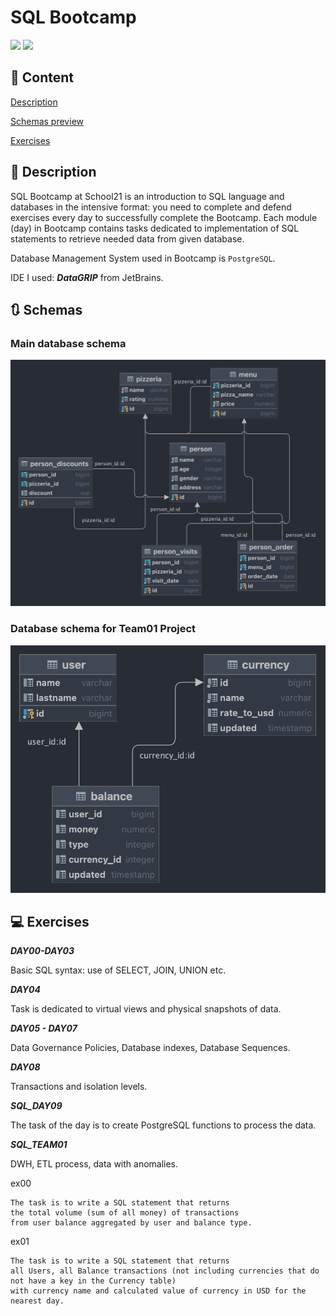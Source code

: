 # SQL Bootcamp

<span>
	<img src="https://img.shields.io/badge/SQL-white?style=for-the-badge&logo=databricks">
</span>
<span>
	<img src="https://img.shields.io/badge/postgresql-white?style=for-the-badge&logo=postgresql">
</span>

## 📄 Content

[Description](https://github.com/D-Dashka/SQL-Bootcamp#-description)

[Schemas preview](https://github.com/D-Dashka/SQL-Bootcamp#-schemas)

[Exercises](https://github.com/D-Dashka/SQL-Bootcamp#-exercises)


## 📝 Description
SQL Bootcamp at School21 is an introduction to SQL language and databases in the intensive format: you need to complete and defend exercises every day to successfully complete the Bootcamp.
Each module (day) in Bootcamp contains tasks dedicated to implementation of SQL statements to retrieve needed data from given database.

Database Management System used in Bootcamp is <code>PostgreSQL</code>.

IDE I used: ***DataGRIP*** from JetBrains.

## 🔃 Schemas

### Main database schema

<img style="width: 580px" src="info/imgs/DB_schema.png">

### Database schema for Team01 Project

<img style="width: 580px" src="info/imgs/DB_schema_Team01.png">

## 💻 Exercises

***DAY00-DAY03***

Basic SQL syntax: use of SELECT, JOIN, UNION etc.

***DAY04***

Task is dedicated to virtual views and physical snapshots of data.

***DAY05 - DAY07***

 Data Governance Policies, Database indexes, Database Sequences.

***DAY08***

Transactions and isolation levels.

***SQL_DAY09***

The task of the day is to create PostgreSQL functions to process the data.

***SQL_TEAM01***

DWH, ETL process, data with anomalies.

ex00

```
The task is to write a SQL statement that returns 
the total volume (sum of all money) of transactions 
from user balance aggregated by user and balance type.
```

ex01

```
The task is to write a SQL statement that returns
all Users, all Balance transactions (not including currencies that do not have a key in the Currency table) 
with currency name and calculated value of currency in USD for the nearest day.
```

